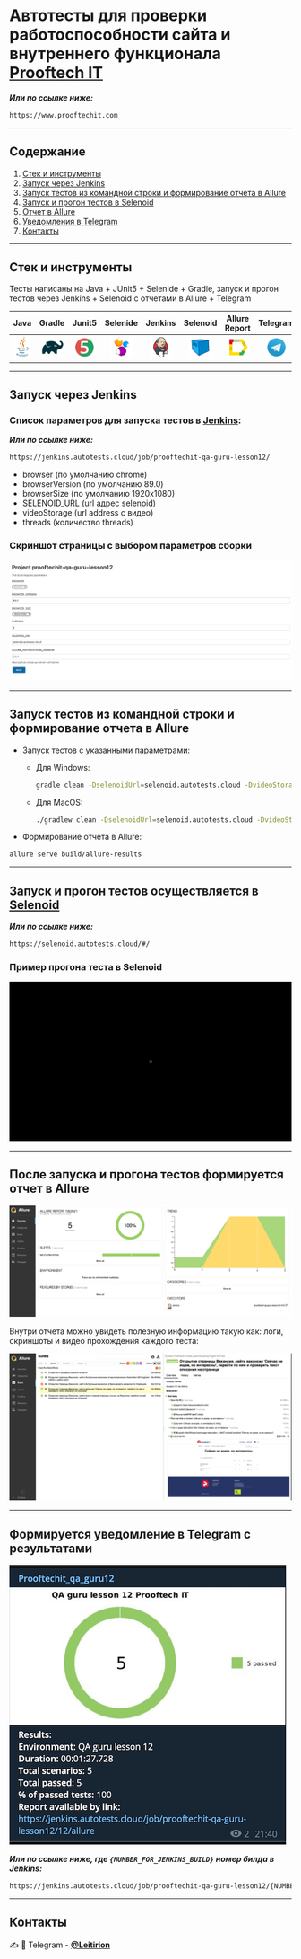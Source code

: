 # Автотесты для проверки работоспособности сайта и внутреннего функционала [**Prooftech IT**](https://www.prooftechit.com)
___Или по ссылке ниже:___
```bash
https://www.prooftechit.com
```
---------
## Содержание
1. [Стек и инструменты](#стек-и-инструменты)
2. [Запуск через Jenkins](#запуск-через-Jenkins)
3. [Запуск тестов из командной строки и формирование отчета в Allure](#запуск-тестов-из-командной-строки-и-формирование-отчета-в-Allure) 
4. [Запуск и прогон тестов в Selenoid](#запуск-и-прогон-тестов-осуществляется-в)
5. [Отчет в Allure](#после-запуска-и-прогона-тестов-формируется-отчет-в-Allure)
6. [Уведомления в Telegram](#формируется-уведомление-в-Telegram-с-результатами)
7. [Контакты](#Контакты)

---------
<!-- toc -->
## Стек и инструменты
Тесты написаны на Java + JUnit5 + Selenide + Gradle, запуск и прогон тестов через Jenkins + Selenoid с отчетами в Allure + Telegram

| Java | Gradle | Junit5 | Selenide | Jenkins | Selenoid |Allure Report | Telegram |
|:----:|:------:|:------:|:--------:|:-------:|:--------:|:------------:|:--------:|
| <img src="./src/test/resources/JAVA.svg" width="40" height="40"> | <img src="./src/test/resources/Gradle.svg" width="40" height="40"> | <img src="./src/test/resources/Junit5.svg" width="40" height="40"> | <img src="./src/test/resources/Selenide.svg" width="40" height="40"> | <img src="./src/test/resources/Jenkins.svg" width="40" height="40"> | <img src="./src/test/resources/Selenoid.svg" width="40" height="40"> | <img src="./src/test/resources/Allure Report.svg" width="40" height="40"> | <img src="./src/test/resources/Telegram.svg" width="40" height="40"> |

---------
## Запуск через Jenkins

### Список параметров для запуска тестов в [**Jenkins**](https://jenkins.autotests.cloud/job/prooftechit-qa-guru-lesson12/):
___Или по ссылке ниже:___
```bash
https://jenkins.autotests.cloud/job/prooftechit-qa-guru-lesson12/
```
* browser (по умолчанию chrome)
* browserVersion (по умолчанию 89.0)
* browserSize (по умолчанию 1920x1080)
* SELENOID_URL (url адрес selenoid)
* videoStorage (url address с видео)
* threads (количество threads)

### Скриншот страницы с выбором параметров сборки
![alt "JenkinsBuildPage"](./src/test/resources/JenkinsBuildPage.png)

---------
## Запуск тестов из командной строки и формирование отчета в Allure

- Запуск тестов с указанными параметрами:

    - Для Windows:
        ```bash
        gradle clean -DselenoidUrl=selenoid.autotests.cloud -DvideoStorage=https://selenoid.autotests.cloud/video/ -Dthreads=1 test
        ```
    - Для MacOS:
        ```bash
        ./gradlew clean -DselenoidUrl=selenoid.autotests.cloud -DvideoStorage=https://selenoid.autotests.cloud/video/ -Dthreads=1 test
        ```

- Формирование отчета в Allure:
```bash
allure serve build/allure-results
```
---------
## Запуск и прогон тестов осуществляется в [**Selenoid**](https://selenoid.autotests.cloud/#/)
___Или по ссылке ниже:___
```bash
https://selenoid.autotests.cloud/#/
```
### Пример прогона теста в Selenoid
![alt "Video from Selenoid"](./src/test/resources/TestExample.gif)

---------
## После запуска и прогона тестов формируется отчет в Allure
![alt "AllureNotifications"](./src/test/resources/AllureNotifications.png)

Внутри отчета можно увидеть полезную информацию такую как: логи, скриншоты и видео прохождения каждого теста:

![alt "Attachments.png"](./src/test/resources/Attachments.png)

---------
## Формируется уведомление в Telegram с результатами
![alt "Telegram"](./src/test/resources/TelegramNotifications.png)

___Или по ссылке ниже, где ```{NUMBER_FOR_JENKINS_BUILD}``` номер билда в Jenkins:___
```bash
https://jenkins.autotests.cloud/job/prooftechit-qa-guru-lesson12/{NUMBER_FOR_JENKINS_BUILD}/allure/
```
---------
## Контакты
:writing_hand: :iphone: Telegram - [**@Leitirion**](https://t.me/leitirion)